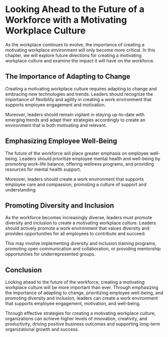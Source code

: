 Looking Ahead to the Future of a Workforce with a Motivating Workplace Culture
============================================================================================================

As the workplace continues to evolve, the importance of creating a motivating workplace environment will only become more critical. In this chapter, we will explore future directions for creating a motivating workplace culture and examine the impact it will have on the workforce.

The Importance of Adapting to Change
------------------------------------

Creating a motivating workplace culture requires adapting to change and embracing new technologies and trends. Leaders should recognize the importance of flexibility and agility in creating a work environment that supports employee engagement and motivation.

Moreover, leaders should remain vigilant in staying up-to-date with emerging trends and adapt their strategies accordingly to create an environment that is both motivating and relevant.

Emphasizing Employee Well-Being
-------------------------------

The future of the workforce will place greater emphasis on employee well-being. Leaders should prioritize employee mental health and well-being by promoting work-life balance, offering wellness programs, and providing resources for mental health support.

Moreover, leaders should create a work environment that supports employee care and compassion, promoting a culture of support and understanding.

Promoting Diversity and Inclusion
---------------------------------

As the workforce becomes increasingly diverse, leaders must promote diversity and inclusion to create a motivating workplace culture. Leaders should actively promote a work environment that values diversity and provides opportunities for all employees to contribute and succeed.

This may involve implementing diversity and inclusion training programs, promoting open communication and collaboration, or providing mentorship opportunities for underrepresented groups.

Conclusion
----------

Looking ahead to the future of the workforce, creating a motivating workplace culture will be more important than ever. Through emphasizing the importance of adapting to change, prioritizing employee well-being, and promoting diversity and inclusion, leaders can create a work environment that supports employee engagement, motivation, and well-being.

Through effective strategies for creating a motivating workplace culture, organizations can achieve higher levels of innovation, creativity, and productivity, driving positive business outcomes and supporting long-term organizational growth and success.

